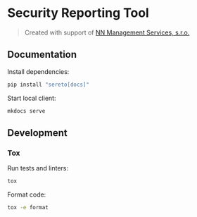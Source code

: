 # Security Reporting Tool

> Created with support of [NN Management Services, s.r.o.](https://www.nn.cz/kariera/en/it-hub/)

## Documentation

Install dependencies:

```sh
pip install "sereto[docs]"
```

Start local client:

```sh
mkdocs serve
```

## Development

### Tox

Run tests and linters:

```sh
tox
```

Format code:

```sh
tox -e format
```
